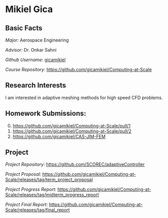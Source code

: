 # Mikiel Gica

## Basic Facts
*Major:* Aerospace Engineering

*Advisor:* Dr. Onkar Sahni

*Github Username*: [gicamikiel](https://github.com/gicamikiel)

*Course Repository*: https://github.com/gicamikiel/Computing-at-Scale


## Research Interests
I am interested in adaptive meshing methods for high speed CFD problems.


## Homework Submissions:
0. https://github.com/gicamikiel/Computing-at-Scale/pull/1
1. https://github.com/gicamikiel/Computing-at-Scale/pull/2
2. https://github.com/gicamikiel/CAS-JIM-FEM


## Project
*Project Repository:* https://github.com/SCOREC/adaptiveController

*Project Proposal:* https://github.com/gicamikiel/Computing-at-Scale/releases/tag/term_project_proposal

*Project Progress Report:* https://github.com/gicamikiel/Computing-at-Scale/releases/tag/midterm_progress_report

*Project Final Report:* https://github.com/gicamikiel/Computing-at-Scale/releases/tag/final_report
